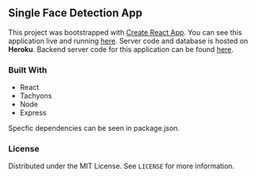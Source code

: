 ## Single Face Detection App

This project was bootstrapped with [Create React App](https://github.com/facebook/create-react-app). You can see this application live and running [here](https://kaungmyathtaywin.github.io/smart-brain). Server code and database is hosted on **Heroku**. Backend server code for this application can be found [here](https://github.com/kaungmyathtaywin/smart-brain-api).

### Built With

- React
- Tachyons
- Node
- Express

Specfic dependencies can be seen in package.json.

### License

Distributed under the MIT License. See `LICENSE` for more information.
